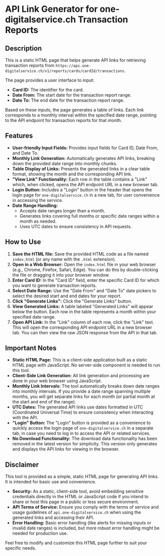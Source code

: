 # API Link Generator for one-digitalservice.ch Transaction Reports

## Description

This is a static HTML page that helps generate API links for retrieving transaction reports from `https://api.one-digitalservice.ch/v1/reports/cards/cardId/transactions`.

The page provides a user interface to input:

*   **Card ID:** The identifier for the card.
*   **Date From:** The start date for the transaction report range.
*   **Date To:** The end date for the transaction report range.

Based on these inputs, the page generates a table of links. Each link corresponds to a monthly interval within the specified date range, pointing to the API endpoint for transaction reports for that month.

## Features

*   **User-friendly Input Fields:**  Provides input fields for Card ID, Date From, and Date To.
*   **Monthly Link Generation:** Automatically generates API links, breaking down the provided date range into monthly chunks.
*   **Table Display of Links:** Presents the generated links in a clear table format, showing the month and the corresponding API link.
*   **"View Link" Functionality:** Each row in the table contains a "Link" which, when clicked, opens the API endpoint URL in a new browser tab.
*   **Login Button:** Includes a "Login" button in the header that opens the login page for `one-digitalservice.ch` in a new tab, for user convenience in accessing the service.
*   **Date Range Handling:**
    *   Accepts date ranges longer than a month.
    *   Generates links covering full months or specific date ranges within a month as needed.
    *   Uses UTC dates to ensure consistency in API requests.

## How to Use

1.  **Save the HTML file:** Save the provided HTML code as a file named `index.html` (or any name with the `.html` extension).
2.  **Open in a Web Browser:** Open the `index.html` file in your web browser (e.g., Chrome, Firefox, Safari, Edge). You can do this by double-clicking the file or dragging it into your browser window.
3.  **Enter Card ID:** In the "Card ID" field, enter the specific Card ID for which you want to generate transaction reports.
4.  **Select Date Range:** Use the "Date From" and "Date To" date pickers to select the desired start and end dates for your report.
5.  **Click "Generate Links":** Click the "Generate Links" button.
6.  **View Generated Links:**  A table labeled "Generated Links" will appear below the button. Each row in the table represents a month within your specified date range.
7.  **Open API Link:** In the "Link" column of each row, click the "Link" text. This will open the corresponding API endpoint URL in a new browser tab. You can then view the raw JSON response from the API in that tab.

## Important Notes

*   **Static HTML Page:** This is a client-side application built as a static HTML page with JavaScript. No server-side component is needed to run this tool.
*   **Client-Side Link Generation:** All link generation and processing are done in your web browser using JavaScript.
*   **Monthly Link Intervals:** The tool automatically breaks down date ranges into monthly intervals. If you provide a date range spanning multiple months, you will get separate links for each month (or partial month at the start and end of the range).
*   **UTC Dates:** The generated API links use dates formatted in UTC (Coordinated Universal Time) to ensure consistency when interacting with the API.
*   **"Login" Button:** The "Login" button is provided as a convenience to quickly access the login page of `one-digitalservice.ch` in a separate tab, in case you need to log in to access the API or related services.
*   **No Download Functionality:** The download data functionality has been removed in the latest version for simplicity. This version only generates and displays the API links for viewing in the browser.

## Disclaimer

This tool is provided as a simple, static HTML page for generating API links. It is intended for basic use and convenience.

*   **Security:** As a static, client-side tool, avoid embedding sensitive credentials directly in the HTML or JavaScript code if you intend to share or host this page in a public or less secure environment.
*   **API Terms of Service:** Ensure you comply with the terms of service and usage guidelines of `api.one-digitalservice.ch` when using the generated links and accessing their API.
*   **Error Handling:** Basic error handling (like alerts for missing inputs or invalid date ranges) is included, but more robust error handling might be needed for production use.

Feel free to modify and customize this HTML page further to suit your specific needs.